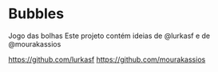 # Bubbles
Jogo das bolhas
Este projeto contém ideias de @lurkasf e de @mourakassios

https://github.com/lurkasf
https://github.com/mourakassios
